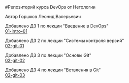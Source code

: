 #Репозиторий курса DevOps от Нетологии

Автор Горшков Леонид Валерьевич

Добавлено ДЗ 1 по лекции "Введение в DevOps"  
[01-intro-01](https://github.com/dzhangrLV/devops-netology/tree/main/01-Intro-01)

Добавлено ДЗ 2 по лекции "Системы контроля версий"  
[02-git-01](https://github.com/dzhangrLV/devops-netology/tree/main/02-git-01)

Добавлено ДЗ 3 по лекции "Основы Git"  
[02-git-02](https://github.com/dzhangrLV/devops-netology/tree/main/02-git-02)

Добавлено ДЗ 4 по лекции "Ветвления в Git"  
[02-git-03](https://github.com/dzhangrLV/devops-netology/tree/main/02-git-03)




